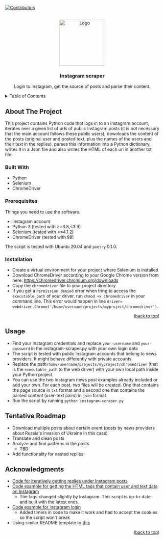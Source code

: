 <div id="top"></div>

[![Contributors][contributors-shield]][contributors-url]

<!-- PROJECT LOGO -->
<br />
<div align="center">
  <a href="https://github.com/Konstantina-Lazaridou/instagram-scraper">
    <img src="https://upload.wikimedia.org/wikipedia/commons/thumb/a/a5/Instagram_icon.png/1024px-Instagram_icon.png" alt="Logo" width="150" height="150">
  </a>
<h3 align="center">Instagram scraper</h3>

  <p align="center">
    Login to Instagram, get the source of posts and parse their content.
    <br />
  </p>
</div>

<!-- TABLE OF CONTENTS -->
<details>
  <summary>Table of Contents</summary>
  <ol>
    <li>
      <a href="#about-the-project">About The Project</a>
      <ul>
        <li><a href="#built-with">Built With</a></li>
      </ul>
    </li>
    <li>
      <a href="#getting-started">Getting Started</a>
      <ul>
        <li><a href="#prerequisites">Prerequisites</a></li>
        <li><a href="#installation">Installation</a></li>
      </ul>
    </li>
    <li><a href="#usage">Usage</a></li>
    <li><a href="#roadmap">Roadmap</a></li>
    <li><a href="#contributing">Contributing</a></li>
    <li><a href="#license">License</a></li>
    <li><a href="#contact">Contact</a></li>
    <li><a href="#acknowledgments">Acknowledgments</a></li>
  </ol>
</details>


<!-- ABOUT THE PROJECT -->
## About The Project

This project contains Python code that logs in to an Instagram account, iterates over a given list of urls of public Instagram posts (it is not necessary that the main account follows these public users), downloads the content of the posts (original user and posted text, plus the names of the users and their text in the replies), parses this information into a Python dictionary, writes it in a Json file and also writes the HTML of each url in another txt file.

### Built With

* Python
* Selenium
* ChromeDriver

### Prerequisites

Things you need to use the software.
* Instagram account
* Python 3 (tested with >=3.8,<3.9)
* Selenium (tested with >=4.1.2)
* ChromeDriver (tested with 98)

The script is tested with Ubuntu 20.04 and `poetry` 0.1.0. 

### Installation

* Create a virtual environment for your project where Selenium is installed
* Download ChromeDriver according to your Google Chrome version from here: https://chromedriver.chromium.org/downloads
* Copy the `chromedriver` file to your project directory
* If you get a `Permission denied` error when tring to access the `executable_path` of your driver, run `chmod +x chromedriver` in your command line. This error would happen in line ```driver= webdriver.Chrome('/home/username/projects/myproject/chromedriver')```.

<p align="right">(<a href="#top">back to top</a>)</p>


## Usage
* Find your Instagram credentials and replace `your-username` and `your-password` in the instagram-scraper.py with your own login data
* The script is tested with public Instagram accounts that belong to news providers. It might behave differently with private accounts
* Replace the path`/home/username/projects/myproject/chromedriver` (that is the `executable_path` to the web driver) with your own local path inside your Python project
* You can use the two Instagram news post examples already included or add your own. For each post, two files will be created. One that contains the page source in `txt` format and a second one that contains the parsed content (user-text pairs) in `json` format.
* Run the script by running `python instagram-scraper.py`

## Tentative Roadmap

- Download multiple posts about certain event (posts by news providers about Russia's invasion of Ukraine in this case)
- Translate and clean posts
- Analyze and find patterns in the posts
  - TBD
- Add functionality for nested replies

## Acknowledgments

* [Code for iteratively getting replies under Instagram posts](https://medium.com/mlearning-ai/building-a-instagram-scraper-in-3-minutes-a6aac0a2512f)
* [Code example for getting the HTML tags that contain user and text data on Instagram](https://medium.com/mlearning-ai/building-a-instagram-scraper-in-3-minutes-a6aac0a2512f)
  * The tags changed slightly by Instagram. This script is up-to-date and built with the latest ones.
* [Code example for Instagram login](https://stackoverflow.com/questions/62018006/how-to-locate-the-username-and-password-field-within-instagram-login-page-using)
  * Added timers in code to make it work and had to accept the cookies so the script won't break
* Using similar README template to [this](https://github.com/dmrwebdev/README-template/blob/master/README.md)


<p align="right">(<a href="#top">back to top</a>)</p>


<!-- MARKDOWN LINKS & IMAGES -->
<!-- https://www.markdownguide.org/basic-syntax/#reference-style-links -->
[contributors-shield]: https://img.shields.io/github/contributors/Konstantina-Lazaridou/instagram-scraper.svg?style=for-the-badge
[contributors-url]: https://github.com/Konstantina-Lazaridou/instagram-scraper/graphs/contributors
[forks-shield]: https://img.shields.io/github/forks/github_username/repo_name.svg?style=for-the-badge
[forks-url]: https://github.com/github_username/repo_name/network/members
[stars-shield]: https://img.shields.io/github/stars/github_username/repo_name.svg?style=for-the-badge
[stars-url]: https://github.com/github_username/repo_name/stargazers
[issues-shield]: https://img.shields.io/github/issues/github_username/repo_name.svg?style=for-the-badge
[issues-url]: https://github.com/github_username/repo_name/issues
[license-shield]: https://img.shields.io/github/license/github_username/repo_name.svg?style=for-the-badge
[license-url]: https://github.com/github_username/repo_name/blob/master/LICENSE.txt
[linkedin-shield]: https://img.shields.io/badge/-LinkedIn-black.svg?style=for-the-badge&logo=linkedin&colorB=555
[linkedin-url]: https://linkedin.com/in/linkedin_username
[product-screenshot]: images/screenshot.png

